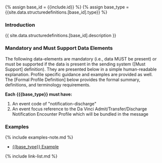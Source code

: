 {% assign base_id = {{include.id}} %}
{% assign base_type = {{site.data.structuredefinitions.[base_id].type}} %}

### Introduction

{{ site.data.structuredefinitions.[base_id].description }}

### Mandatory and Must Support Data Elements

The following data-elements are mandatory (i.e., data MUST be present) or must be supported if the data is present in the sending system ([Must Support] definition). They are presented below in a simple human-readable explanation.  Profile specific guidance and examples are provided as well.  The [Formal Profile Definition] below provides the  formal summary, definitions, and  terminology requirements.

**Each {{{base_type}} must have:**

1. An event code of "notification-discharge"
1. An event focus reference to the Da Vinci Admit/Transfer/Discharge Notification Encounter Profile which will be bundled in the message

### Examples

{% include examples-note.md %}

- [{{base_type}} Example]({{base_type}}-{{base_id}}-01.html)

{% include link-list.md %}
